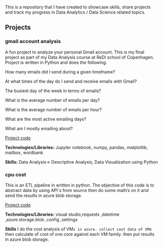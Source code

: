 This is a repository that I have created to showcase skills, share projects and track my progress in Data Analytics / Data Science related topics.

## Projects
### gmail account analysis

A fun project to analyze your personal Gmail account. This is my final project as part of my Data Analysis course at ReDI school of Copenhagen. Project is written in Python and does the following.

How many emails did I send during a given timeframe?​

At what times of the day do I send and receive emails with Gmail?​

The busiest day of the week in terms of emails?​

What is the average number of emails per day?​

What is the average number of emails per hour?​

What are the most active emailing days?​

What am I mostly emailing about?​

[Project code](../../tree/main/projects/gmail-analysis)

**Technologies/Libraries:** Jupyter notebook, numpy, pandas, matplotlib, mailbox, wordbank 

**Skills:** Data Analysis-> Descriptive Analysis, Data Visualization using Python

### cpu cost
This is an ETL pipeline in written in python. The objective of this code is to abstract data by using API´s from source then do some math’s on it and send the results in azure blob storage.

[Project code](../../tree/main/projects/finops)

**Technologies/Libraries:** visual studio,requests ,datetime ,azure.storage.blob ,config ,settings

**Skills**  I do the cost analysis of VM`s in azure. collect cost data of VM`s then calculate of cost of one core against each VM family. then put results in azure blob storage.  
